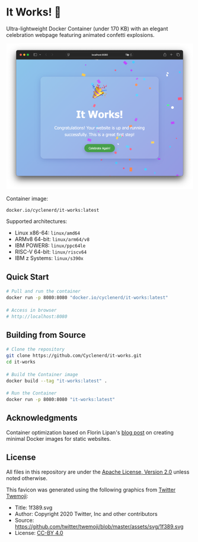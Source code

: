 # It Works! 🎉

Ultra-lightweight Docker Container (under 170 KB) with an elegant celebration webpage featuring animated confetti explosions.

![Screenshot](./img/screenshot.png)

Container image:

```text
docker.io/cyclenerd/it-works:latest
```

Supported architectures:

- Linux x86-64:  `linux/amd64`
- ARMv8 64-bit:  `linux/arm64/v8`
- IBM POWER8:    `linux/ppc64le`
- RISC-V 64-bit: `linux/riscv64`
- IBM z Systems: `linux/s390x`

## Quick Start

```bash
# Pull and run the container
docker run -p 8080:8080 "docker.io/cyclenerd/it-works:latest"

# Access in browser
# http://localhost:8080
```

## Building from Source

```bash
# Clone the repository
git clone https://github.com/Cyclenerd/it-works.git
cd it-works

# Build the Container image
docker build --tag "it-works:latest" .

# Run the Container
docker run -p 8080:8080 "it-works:latest"
```

## Acknowledgments

Container optimization based on Florin Lipan's [blog post](https://lipanski.com/posts/smallest-docker-image-static-website) on creating minimal Docker images for static websites.

## License

All files in this repository are under the [Apache License, Version 2.0](LICENSE) unless noted otherwise.

This favicon was generated using the following graphics from [Twitter Twemoji](https://github.com/twitter/twemoji):

- Title: 1f389.svg
- Author: Copyright 2020 Twitter, Inc and other contributors
- Source: <https://github.com/twitter/twemoji/blob/master/assets/svg/1f389.svg>
- License: [CC-BY 4.0](https://creativecommons.org/licenses/by/4.0/)
